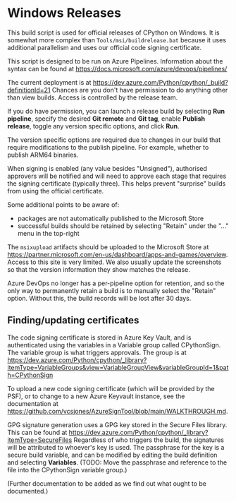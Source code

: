 # Windows Releases

This build script is used for official releases of CPython on Windows.
It is somewhat more complex than `Tools/msi/buildrelease.bat` because it uses additional parallelism
and uses our official code signing certificate.

This script is designed to be run on Azure Pipelines.
Information about the syntax can be found at https://docs.microsoft.com/azure/devops/pipelines/

The current deployment is at https://dev.azure.com/Python/cpython/_build?definitionId=21
Chances are you don't have permission to do anything other than view builds. Access is controlled by the release team.

If you do have permission, you can launch a release build by selecting **Run pipeline**,
specify the desired **Git remote** and **Git tag**, enable **Publish release**,
toggle any version specific options, and click **Run**.

The version specific options are required due to changes in our build that require modifications
to the publish pipeline. For example, whether to publish ARM64 binaries.

When signing is enabled (any value besides "Unsigned"), authorised approvers will be notified and
will need to approve each stage that requires the signing certificate (typically three).
This helps prevent "surprise" builds from using the official certificate.

Some additional points to be aware of:

* packages are not automatically published to the Microsoft Store
* successful builds should be retained by selecting "Retain" under the "..." menu in the top-right

The `msixupload` artifacts should be uploaded to the Microsoft Store at
https://partner.microsoft.com/en-us/dashboard/apps-and-games/overview.
Access to this site is very limited.
We also usually update the screenshots so that the version information they show matches the release.

Azure DevOps no longer has a per-pipeline option for retention,
and so the only way to permanently retain a build is to manually select the "Retain" option.
Without this, the build records will be lost after 30 days.

## Finding/updating certificates

The code signing certificate is stored in Azure Key Vault, and is authenticated using the
variables in a Variable group called CPythonSign. The variable group is what triggers approvals.
The group is at https://dev.azure.com/Python/cpython/_library?itemType=VariableGroups&view=VariableGroupView&variableGroupId=1&path=CPythonSign

To upload a new code signing certificate (which will be provided by the PSF),
or to change to a new Azure Keyvault instance,
see the documentation at https://github.com/vcsjones/AzureSignTool/blob/main/WALKTHROUGH.md.

GPG signature generation uses a GPG key stored in the Secure Files library.
This can be found at https://dev.azure.com/Python/cpython/_library?itemType=SecureFiles
Regardless of who triggers the build, the signatures will be attributed to whoever's key is used.
The passphrase for the key is a secure build variable,
and can be modified by editing the build definition and selecting **Variables**.
(TODO: Move the passphrase and reference to the file into the CPythonSign variable group.)

(Further documentation to be added as we find out what ought to be documented.)
